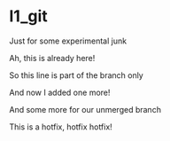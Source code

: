 # l1_git
Just for some experimental junk

Ah, this is already here!

So this line is part of the branch only

And now I added one more!

And some more for our unmerged branch

This is a hotfix, hotfix hotfix!
